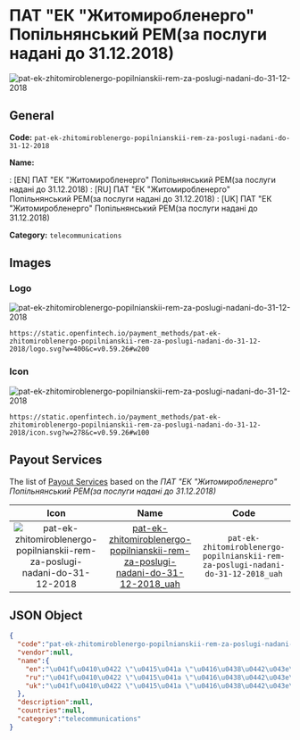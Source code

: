 
# ПАТ "ЕК "Житомиробленерго" Попільнянський РЕМ(за послуги надані до 31.12.2018) 
![pat-ek-zhitomiroblenergo-popilnianskii-rem-za-poslugi-nadani-do-31-12-2018](https://static.openfintech.io/payment_methods/pat-ek-zhitomiroblenergo-popilnianskii-rem-za-poslugi-nadani-do-31-12-2018/logo.svg?w=400&c=v0.59.26#w200)  

## General 
**Code:** `pat-ek-zhitomiroblenergo-popilnianskii-rem-za-poslugi-nadani-do-31-12-2018` 
 
**Name:** 
 
:	[EN] ПАТ "ЕК "Житомиробленерго" Попільнянський РЕМ(за послуги надані до 31.12.2018) 
:	[RU] ПАТ "ЕК "Житомиробленерго" Попільнянський РЕМ(за послуги надані до 31.12.2018) 
:	[UK] ПАТ "ЕК "Житомиробленерго" Попільнянський РЕМ(за послуги надані до 31.12.2018) 
 
**Category:** `telecommunications` 
 

## Images 

### Logo 
![pat-ek-zhitomiroblenergo-popilnianskii-rem-za-poslugi-nadani-do-31-12-2018](https://static.openfintech.io/payment_methods/pat-ek-zhitomiroblenergo-popilnianskii-rem-za-poslugi-nadani-do-31-12-2018/logo.svg?w=400&c=v0.59.26#w200)  

```
https://static.openfintech.io/payment_methods/pat-ek-zhitomiroblenergo-popilnianskii-rem-za-poslugi-nadani-do-31-12-2018/logo.svg?w=400&c=v0.59.26#w200
```  

### Icon 
![pat-ek-zhitomiroblenergo-popilnianskii-rem-za-poslugi-nadani-do-31-12-2018](https://static.openfintech.io/payment_methods/pat-ek-zhitomiroblenergo-popilnianskii-rem-za-poslugi-nadani-do-31-12-2018/icon.svg?w=278&c=v0.59.26#w100)  

```
https://static.openfintech.io/payment_methods/pat-ek-zhitomiroblenergo-popilnianskii-rem-za-poslugi-nadani-do-31-12-2018/icon.svg?w=278&c=v0.59.26#w100
```  

## Payout Services 
 
The list of [Payout Services](/payout-services/) based on the _ПАТ "ЕК "Житомиробленерго" Попільнянський РЕМ(за послуги надані до 31.12.2018)_ 

|Icon|Name|Code| 
|:---:|:---:|:---:| 
|![pat-ek-zhitomiroblenergo-popilnianskii-rem-za-poslugi-nadani-do-31-12-2018](https://static.openfintech.io/payout_methods/pat-ek-zhitomiroblenergo-popilnianskii-rem-za-poslugi-nadani-do-31-12-2018/icon.svg?w=278&c=v0.59.26#w40) |[pat-ek-zhitomiroblenergo-popilnianskii-rem-za-poslugi-nadani-do-31-12-2018_uah](/payout-services/pat-ek-zhitomiroblenergo-popilnianskii-rem-za-poslugi-nadani-do-31-12-2018_uah/)|`pat-ek-zhitomiroblenergo-popilnianskii-rem-za-poslugi-nadani-do-31-12-2018_uah`| 
 

## JSON Object 

```json
{
  "code":"pat-ek-zhitomiroblenergo-popilnianskii-rem-za-poslugi-nadani-do-31-12-2018",
  "vendor":null,
  "name":{
    "en":"\u041f\u0410\u0422 \"\u0415\u041a \"\u0416\u0438\u0442\u043e\u043c\u0438\u0440\u043e\u0431\u043b\u0435\u043d\u0435\u0440\u0433\u043e\" \u041f\u043e\u043f\u0456\u043b\u044c\u043d\u044f\u043d\u0441\u044c\u043a\u0438\u0439 \u0420\u0415\u041c(\u0437\u0430 \u043f\u043e\u0441\u043b\u0443\u0433\u0438 \u043d\u0430\u0434\u0430\u043d\u0456 \u0434\u043e 31.12.2018)",
    "ru":"\u041f\u0410\u0422 \"\u0415\u041a \"\u0416\u0438\u0442\u043e\u043c\u0438\u0440\u043e\u0431\u043b\u0435\u043d\u0435\u0440\u0433\u043e\" \u041f\u043e\u043f\u0456\u043b\u044c\u043d\u044f\u043d\u0441\u044c\u043a\u0438\u0439 \u0420\u0415\u041c(\u0437\u0430 \u043f\u043e\u0441\u043b\u0443\u0433\u0438 \u043d\u0430\u0434\u0430\u043d\u0456 \u0434\u043e 31.12.2018)",
    "uk":"\u041f\u0410\u0422 \"\u0415\u041a \"\u0416\u0438\u0442\u043e\u043c\u0438\u0440\u043e\u0431\u043b\u0435\u043d\u0435\u0440\u0433\u043e\" \u041f\u043e\u043f\u0456\u043b\u044c\u043d\u044f\u043d\u0441\u044c\u043a\u0438\u0439 \u0420\u0415\u041c(\u0437\u0430 \u043f\u043e\u0441\u043b\u0443\u0433\u0438 \u043d\u0430\u0434\u0430\u043d\u0456 \u0434\u043e 31.12.2018)"
  },
  "description":null,
  "countries":null,
  "category":"telecommunications"
}
```  
